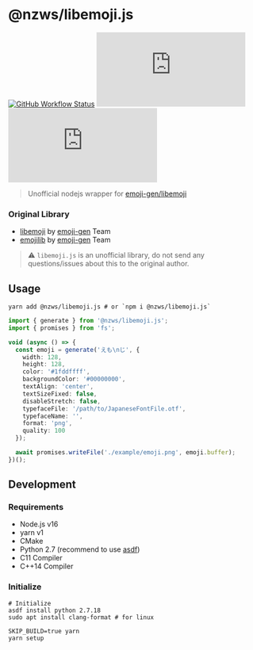 # @nzws/libemoji.js

[![GitHub Workflow Status](https://img.shields.io/github/workflow/status/nzws/libemoji.js/Node%20CI?style=for-the-badge)](https://github.com/nzws/libemoji.js/actions)
[![npm (scoped)](https://img.shields.io/npm/v/@nzws/libemoji.js?style=for-the-badge)](https://github.com/nzws/libemoji.js/releases)
[![License](https://img.shields.io/github/license/nzws/libemoji.js?style=for-the-badge)](https://github.com/nzws/libemoji.js/blob/master/LICENSE)

> Unofficial nodejs wrapper for [emoji-gen/libemoji](https://github.com/emoji-gen/libemoji)

### Original Library

- [libemoji](https://github.com/emoji-gen/libemoji) by [emoji-gen](https://github.com/emoji-gen) Team
- [emojilib](https://github.com/emoji-gen/emojilib) by [emoji-gen](https://github.com/emoji-gen) Team

> ⚠ `libemoji.js` is an unofficial library, do not send any questions/issues about this to the original author.

## Usage

```
yarn add @nzws/libemoji.js # or `npm i @nzws/libemoji.js`
```

```typescript
import { generate } from '@nzws/libemoji.js';
import { promises } from 'fs';

void (async () => {
  const emoji = generate('えも\nじ', {
    width: 128,
    height: 128,
    color: '#1fddffff',
    backgroundColor: '#00000000',
    textAlign: 'center',
    textSizeFixed: false,
    disableStretch: false,
    typefaceFile: '/path/to/JapaneseFontFile.otf',
    typefaceName: '',
    format: 'png',
    quality: 100
  });

  await promises.writeFile('./example/emoji.png', emoji.buffer);
})();
```

## Development

### Requirements

- Node.js v16
- yarn v1
- CMake
- Python 2.7 (recommend to use [asdf](https://github.com/asdf-vm/asdf))
- C11 Compiler
- C++14 Compiler

### Initialize

```
# Initialize
asdf install python 2.7.18
sudo apt install clang-format # for linux

SKIP_BUILD=true yarn
yarn setup
```
